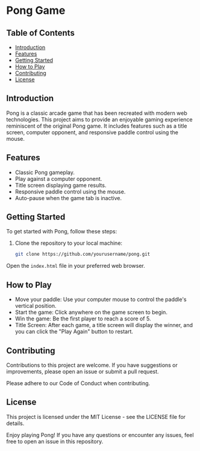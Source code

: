 # Pong Game

## Table of Contents
- [Introduction](#introduction)
- [Features](#features)
- [Getting Started](#getting-started)
- [How to Play](#how-to-play)
- [Contributing](#contributing)
- [License](#license)

## Introduction
Pong is a classic arcade game that has been recreated with modern web technologies. This project aims to provide an enjoyable gaming experience reminiscent of the original Pong game. It includes features such as a title screen, computer opponent, and responsive paddle control using the mouse.

## Features
- Classic Pong gameplay.
- Play against a computer opponent.
- Title screen displaying game results.
- Responsive paddle control using the mouse.
- Auto-pause when the game tab is inactive.

## Getting Started
To get started with Pong, follow these steps:

1. Clone the repository to your local machine:
   ```sh
   git clone https://github.com/yourusername/pong.git
Open the `index.html` file in your preferred web browser.

## How to Play
- Move your paddle: Use your computer mouse to control the paddle's vertical position.
- Start the game: Click anywhere on the game screen to begin.
- Win the game: Be the first player to reach a score of 5.
- Title Screen: After each game, a title screen will display the winner, and you can click the "Play Again" button to restart.

## Contributing
Contributions to this project are welcome. If you have suggestions or improvements, please open an issue or submit a pull request.

Please adhere to our Code of Conduct when contributing.

## License
This project is licensed under the MIT License - see the LICENSE file for details.

Enjoy playing Pong! If you have any questions or encounter any issues, feel free to open an issue in this repository.
